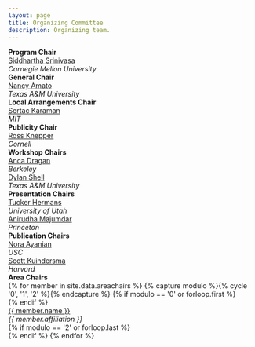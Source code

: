 ```yaml
---
layout: page
title: Organizing Committee
description: Organizing team.
---
```

<div>
    <div class="row">
        <div class="col-12">
            <b>Program Chair</b><br>
            <a href="http://www.cs.cmu.edu/~siddh/">Siddhartha Srinivasa</a><br>
            <i>Carnegie Mellon University</i>
        </div>
    </div>
    <div class="row">
        <div class="col-12">
            <b>General Chair</b><br>
            <a href="https://parasol.tamu.edu/~amato/">Nancy Amato</a><br>
            <i>Texas A&M University</i>
        </div>
    </div>
    <div class="row">
        <div class="col-12">
            <b>Local Arrangements Chair</b><br>
            <a href="http://karaman.mit.edu/">Sertac Karaman</a><br>
            <i>MIT</i>
        </div>
    </div>
    <div class="row">
        <div class="col-12">
            <b>Publicity Chair</b><br>
            <a href="http://www.cs.cornell.edu/~rak/">Ross Knepper</a><br>
            <i>Cornell</i>
        </div>
    </div>
    <div class="row">
        <div class="col-12">
            <b>Workshop Chairs</b><br>
        </div>
    </div>
    <div class="row">
            <div class="col-6">
                <a href="https://people.eecs.berkeley.edu/~anca/">Anca Dragan</a><br>
                <i>Berkeley</i>
            </div>
            <div class="col-6">
                <a href="http://robotics.cs.tamu.edu/dshell/">Dylan Shell</a><br>
                <i>Texas A&M University</i>
            </div>
    </div>
    <div class="row">
        <div class="col-12">
            <b>Presentation Chairs</b><br>
        </div>
    </div>
    <div class="row">
            <div class="col-6">
                <a href="http://www.cs.utah.edu/~thermans/">Tucker Hermans</a><br>
                <i>University of Utah</i>
            </div>
            <div class="col-6">
                <a href="http://web.stanford.edu/~anirudha/">Anirudha Majumdar</a><br>
                <i>Princeton</i>
            </div>
    </div>
    <div class="row">
        <div class="col-12">
            <b>Publication Chairs</b><br>
        </div>
    </div>
    <div class="row">
            <div class="col-6">
                <a href="http://www-bcf.usc.edu/~ayanian/">Nora Ayanian</a><br>
                <i>USC</i>
            </div>
            <div class="col-6">
                <a href="http://scottk.seas.harvard.edu/">Scott Kuindersma</a><br>
                <i>Harvard</i>
            </div>
    </div>
    <div class="row">
            <div class="col-12">
                <b>Area Chairs</b><br>
            </div>
    </div>    
{% for member in site.data.areachairs %}
  {% capture modulo %}{% cycle '0', '1', '2' %}{% endcapture %}
  {% if modulo == '0' or forloop.first %}
    <div class="row">
  {% endif %}
      <div class="col-4">
        <a href="{{member.url}}">{{ member.name }}</a> <br>
        <i>{{ member.affiliation }}</i>
      </div>
  {% if modulo == '2' or forloop.last %}
    </div>
  {% endif %}
{% endfor %}
</div>
